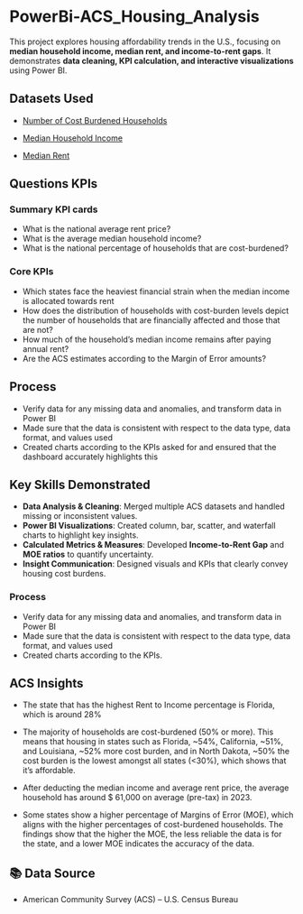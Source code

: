 # PowerBi-ACS_Housing_Analysis

This project explores housing affordability trends in the U.S., focusing on **median household income, median rent, and income-to-rent gaps**. It demonstrates **data cleaning, KPI calculation, and interactive visualizations** using Power BI.  

## Datasets Used
- <a href="https://github.com/DigitallyDeja/PowerBi-ACS_Housing_Analysis/blob/main/income_percentage.csv" target="_blank">Number of Cost Burdened Households</a>

- <a href="https://github.com/DigitallyDeja/PowerBi-ACS_Housing_Analysis/blob/main/state_median_income.csv" target="_blank">Median Household Income</a>

- <a href="https://github.com/DigitallyDeja/PowerBi-ACS_Housing_Analysis/blob/main/median_gross_rent.csv" target="_blank">Median Rent</a>

## Questions KPIs 
### Summary KPI cards
- What is the national average rent price?
- What is the average median household income?
- What is the national percentage of households that are cost-burdened?

### Core KPIs 
- Which states face the heaviest financial strain when the median income is allocated towards rent
- How does the distribution of households with cost-burden levels depict the number of households that are financially affected and those that are not?
- How much of the household’s median income remains after paying annual rent?
- Are the ACS estimates according to the Margin of Error amounts?

## Process 
- Verify data for any missing data and anomalies, and transform data in Power BI
- Made sure that the data is consistent with respect to the data type, data format, and values used 
- Created charts according to the KPIs asked for and ensured that the dashboard accurately highlights this
  
## Key Skills Demonstrated
- **Data Analysis & Cleaning**: Merged multiple ACS datasets and handled missing or inconsistent values.  
- **Power BI Visualizations**: Created column, bar, scatter, and waterfall charts to highlight key insights.  
- **Calculated Metrics & Measures**: Developed **Income-to-Rent Gap** and **MOE ratios** to quantify uncertainty.  
- **Insight Communication**: Designed visuals and KPIs that clearly convey housing cost burdens.

### Process 
- Verify data for any missing data and anomalies, and transform data in Power BI
- Made sure that the data is consistent with respect to the data type, data format, and values used 
- Created charts according to the KPIs. 


## ACS Insights

- The state that has the highest Rent to Income percentage is Florida, which is around 28% 

- The majority of households are cost-burdened (50% or more). This means that housing in states such as Florida, ~54%, California, ~51%, and Louisiana, ~52% more cost burden, and in North Dakota, ~50% the cost burden is the lowest amongst all states (<30%), which shows that it’s affordable.

- After deducting the median income and average rent price, the average household has around $ 61,000 on average (pre-tax) in 2023.

- Some states show a higher percentage of Margins of Error (MOE), which aligns with the higher percentages of cost-burdened households. The findings show that the higher the MOE, the less reliable the data is for the state, and a lower MOE indicates the accuracy of the data.




## 📚 Data Source
- American Community Survey (ACS) – U.S. Census Bureau  

